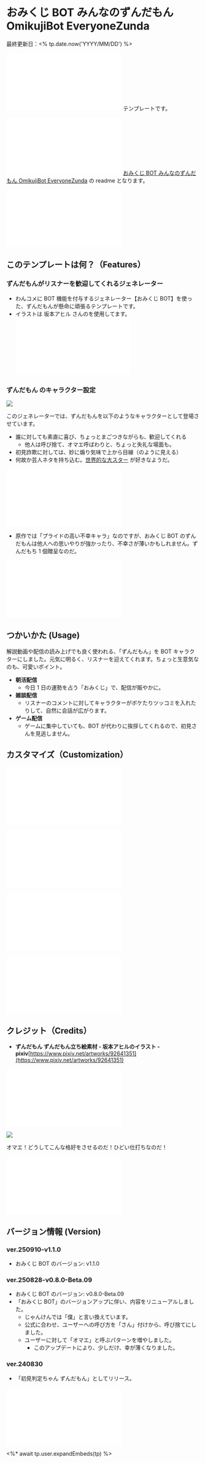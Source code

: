 # おみくじ BOT みんなのずんだもん OmikujiBot EveryoneZunda

最終更新日：<% tp.date.now('YYYY/MM/DD') %>

![](/sharedTemplate/intro/intro_11.md) テンプレートです。

![](/sharedTemplate/intro/intro_12.md) [おみくじ BOT みんなのずんだもん OmikujiBot EveryoneZunda](https://pintocuru.booth.pm/items/6053855) の readme となります。

![](/sharedTemplate/intro/intro_22_IntroOneComme.md)

## このテンプレートは何？（Features）

### ずんだもんがリスナーを歓迎してくれるジェネレーター

- わんコメに BOT 機能を付与するジェネレーター【おみくじ BOT】を使った、ずんだもんが懸命に頑張るテンプレートです。
- イラストは 坂本アヒル さんのを使用してます。
  ![features_21_InfoOmikujiBotReadMe](/packages/OmikujiBot/template/features/features_21_InfoOmikujiBotReadMe.md)

### ずんだもん のキャラクター設定

![](images/happy.webp)

このジェネレーターでは、ずんだもんを以下のようなキャラクターとして登場させています。

- 誰に対しても素直に喜び、ちょっとまごつきながらも、歓迎してくれる
  - 他人は呼び捨て、オマエ呼ばわりと、ちょっと失礼な場面も。
- 初見詐欺に対しては、妙に煽り気味で上から目線（のように見える）
- 何故か芸人ネタを持ち込む。[世界的な大スター](https://ja.wikipedia.org/wiki/%E3%81%A8%E3%81%AB%E3%81%8B%E3%81%8F%E6%98%8E%E3%82%8B%E3%81%84%E5%AE%89%E6%9D%91) が好きなようだ。

![features_31_InfoCharacter](/packages/OmikujiBot/template/features/features_31_InfoCharacter.md)

- 原作では「プライドの高い不幸キャラ」なのですが、おみくじ BOT のずんだもんは他人への思いやりが強かったり、不幸さが薄いかもしれません。ずんだもち 1 個贈呈なのだ。

![Installation_92_OmikujiBotPROSet](/packages/OmikujiBot/template/installation/Installation_92_OmikujiBotPROSet.md)

## つかいかた (Usage)

解説動画や配信の読み上げでも良く使われる、「ずんだもん」を BOT キャラクターにしました。元気に明るく、リスナーを迎えてくれます。ちょっと生意気なのも、可愛いポイント。

- **朝活配信**
  - 今日 1 日の運勢を占う「おみくじ」で、配信が賑やかに。
- **雑談配信**
  - リスナーのコメントに対してキャラクターがボケたりツッコミを入れたりして、自然に会話が広がります。
- **ゲーム配信**
  - ゲームに集中していても、BOT が代わりに挨拶してくれるので、初見さんを見逃しません。

## カスタマイズ（Customization）

![customization_21_ConfigEditor](/packages/OmikujiBot/template/customization/customization_21_ConfigEditor.md)

![](/packages/OmikujiBot/template/customization/customization_11_illust.md)

![faq_91_OmikujiBotSet](/packages/OmikujiBot/template/faq/faq_91_OmikujiBotSet.md)

![troubleshooting_91_OmikujiBotSet](/packages/OmikujiBot/template/troubleshooting/troubleshooting_91_OmikujiBotSet.md)

## クレジット（Credits）

- **ずんだもん ずんだもん立ち絵素材 - 坂本アヒルのイラスト - pixiv**[https://www.pixiv.net/artworks/92641351](https://www.pixiv.net/artworks/92641351)

![](/sharedTemplate/credits/credits_11_sozai.md)

![](images/sleepy.webp)

オマエ！どうしてこんな格好をさせるのだ！ひどい仕打ちなのだ！

![license_92_PackageLicense](/packages/OmikujiBot/template/license/license_92_PackageLicense.md)

## バージョン情報 (Version)

### ver.250910-v1.1.0

- おみくじ BOT のバージョン: v1.1.0

### ver.250828-v0.8.0-Beta.09

- おみくじ BOT のバージョン: v0.8.0-Beta.09
- 「おみくじ BOT」のバージョンアップに伴い、内容をリニューアルしました。
  - じゃんけんでは「僕」と言い換えています。
  - 公式に合わせ、ユーザーへの呼び方を「さん」付けから、呼び捨てにしました。
  - ユーザーに対して「オマエ」と呼ぶパターンを増やしました。
    - このアップデートにより、少しだけ、幸が薄くなりました。

### ver.240830

- 「初見判定ちゃん ずんだもん」としてリリース。

![credits_99_sesupin](/sharedTemplate/credits/credits_99_sesupin.md)

<%* await tp.user.expandEmbeds(tp) %>
